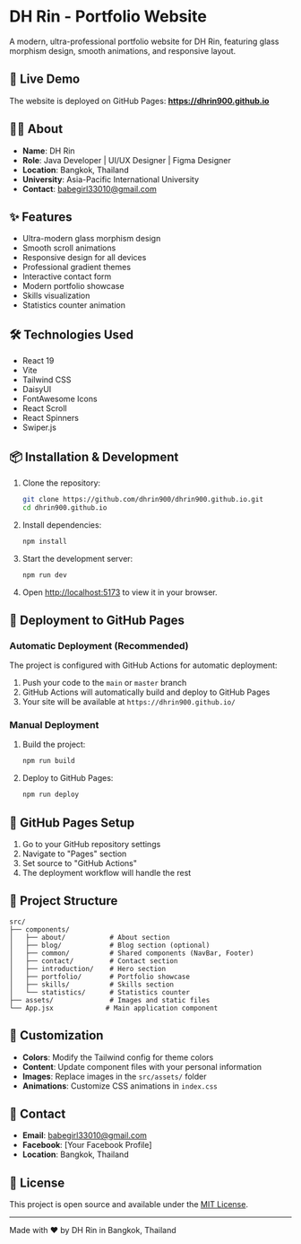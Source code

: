 # DH Rin - Portfolio Website

A modern, ultra-professional portfolio website for DH Rin, featuring glass morphism design, smooth animations, and responsive layout.

## 🚀 Live Demo

The website is deployed on GitHub Pages: **https://dhrin900.github.io**

## 👩‍💻 About

- **Name**: DH Rin
- **Role**: Java Developer | UI/UX Designer | Figma Designer
- **Location**: Bangkok, Thailand
- **University**: Asia-Pacific International University
- **Contact**: babegirl33010@gmail.com

## ✨ Features

- Ultra-modern glass morphism design
- Smooth scroll animations
- Responsive design for all devices
- Professional gradient themes
- Interactive contact form
- Modern portfolio showcase
- Skills visualization
- Statistics counter animation

## 🛠️ Technologies Used

- React 19
- Vite
- Tailwind CSS
- DaisyUI
- FontAwesome Icons
- React Scroll
- React Spinners
- Swiper.js

## 📦 Installation & Development

1. Clone the repository:
   ```bash
   git clone https://github.com/dhrin900/dhrin900.github.io.git
   cd dhrin900.github.io
   ```

2. Install dependencies:
   ```bash
   npm install
   ```

3. Start the development server:
   ```bash
   npm run dev
   ```

4. Open [http://localhost:5173](http://localhost:5173) to view it in your browser.

## 🚀 Deployment to GitHub Pages

### Automatic Deployment (Recommended)

The project is configured with GitHub Actions for automatic deployment:

1. Push your code to the `main` or `master` branch
2. GitHub Actions will automatically build and deploy to GitHub Pages
3. Your site will be available at `https://dhrin900.github.io/`

### Manual Deployment

1. Build the project:
   ```bash
   npm run build
   ```

2. Deploy to GitHub Pages:
   ```bash
   npm run deploy
   ```

## 🔧 GitHub Pages Setup

1. Go to your GitHub repository settings
2. Navigate to "Pages" section
3. Set source to "GitHub Actions"
4. The deployment workflow will handle the rest

## 📁 Project Structure

```
src/
├── components/
│   ├── about/           # About section
│   ├── blog/            # Blog section (optional)
│   ├── common/          # Shared components (NavBar, Footer)
│   ├── contact/         # Contact section
│   ├── introduction/    # Hero section
│   ├── portfolio/       # Portfolio showcase
│   ├── skills/          # Skills section
│   └── statistics/      # Statistics counter
├── assets/              # Images and static files
└── App.jsx             # Main application component
```

## 🎨 Customization

- **Colors**: Modify the Tailwind config for theme colors
- **Content**: Update component files with your personal information
- **Images**: Replace images in the `src/assets/` folder
- **Animations**: Customize CSS animations in `index.css`

## 📧 Contact

- **Email**: babegirl33010@gmail.com
- **Facebook**: [Your Facebook Profile]
- **Location**: Bangkok, Thailand

## 📝 License

This project is open source and available under the [MIT License](LICENSE).

---

Made with ❤️ by DH Rin in Bangkok, Thailand